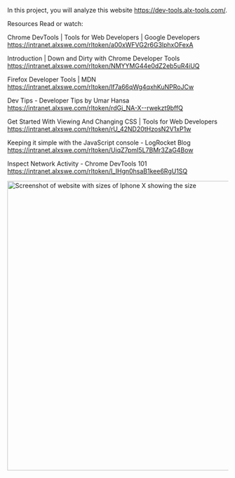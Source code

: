 In this project, you will analyze this website https://dev-tools.alx-tools.com/.

Resources
Read or watch:

Chrome DevTools | Tools for Web Developers | Google Developers
https://intranet.alxswe.com/rltoken/a00xWFVG2r6G3lphxOFexA

Introduction | Down and Dirty with Chrome Developer Tools
https://intranet.alxswe.com/rltoken/NMYYMG44e0dZ2eb5uR4iUQ

Firefox Developer Tools | MDN
https://intranet.alxswe.com/rltoken/If7a66qWg4qxhKuNPRoJCw

Dev Tips - Developer Tips by Umar Hansa
https://intranet.alxswe.com/rltoken/rdGj_NA-X--rwekzt9bffQ

Get Started With Viewing And Changing CSS | Tools for Web Developers
https://intranet.alxswe.com/rltoken/rU_42ND20tHzosN2V1xP1w

Keeping it simple with the JavaScript console - LogRocket Blog
https://intranet.alxswe.com/rltoken/UiqZ7pmI5L7BMr3ZaG4Bow

Inspect Network Activity - Chrome DevTools 101
https://intranet.alxswe.com/rltoken/I_IHgn0hsaB1kee6RgU1SQ

<img width="660" alt="Screenshot of website with sizes of  Iphone X showing the size" src="https://github.com/Ucheadaeze/alx-frontend/assets/111281385/bcc76c27-d4f1-46e0-942a-4cdac5d6ecdd">
